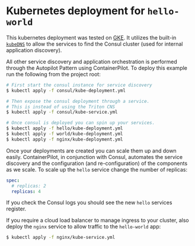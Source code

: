 # Kubernetes deployment for `hello-world`

This kubernetes deployment was tested on [GKE](https://cloud.google.com/container-engine/). It utilizes the built-in [`kubeDNS`](https://github.com/kubernetes/kubernetes/tree/master/cluster/addons/dns) to allow the services to find the Consul cluster (used for internal application discovery).

All other service discovery and application orchestration is performed through the Autopilot Pattern using ContainerPilot. To deploy this example run the following from the project root:

```bash
# First start the consul instance for service discovery
$ kubectl apply -f consul/kube-deployment.yml

# Then expose the consul deployment through a service. 
# This is instead of using the Triton CNS
$ kubectl apply -f consul/kube-service.yml

# Once consul is deployed you can spin up your services.
$ kubectl apply -f hello/kube-deployment.yml
$ kubectl apply -f world/kube-deployment.yml
$ kubectl apply -f nginx/kube-deployment.yml
```

Once your deployments are created you can scale them up and down easily. ContainerPilot, in conjunction with Consul, automates the service discovery and the configuration (and re-configuration) of the components as we scale. To scale up the `hello` service change the number of replicas:

```yaml
spec:
  # replicas: 2
  replicas: 4
```

If you check the Consul logs you should see the new `hello` services register.

If you require a cloud load balancer to manage ingress to your cluster, also deploy the `nginx` service to allow traffic to the `hello-world` app:

```bash
$ kubectl apply -f nginx/kube-service.yml
```
